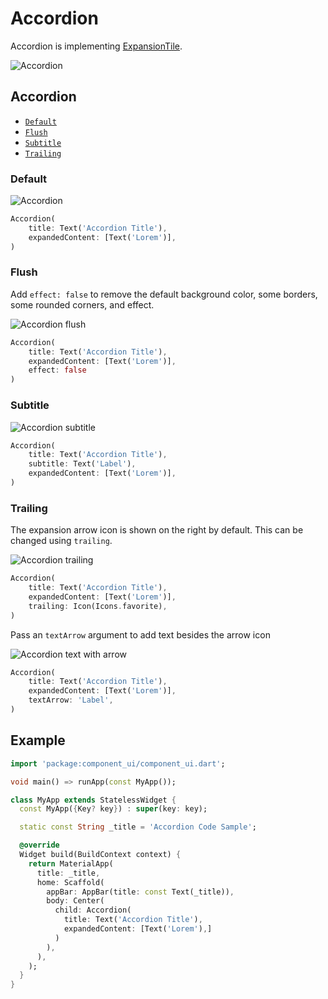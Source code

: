 # Accordion

Accordion is implementing [ExpansionTile](https://api.flutter.dev/flutter/material/ExpansionTile-class.html).

![Accordion](/img/docs/core-components/accordion/accordion.png)

## Accordion
- [`Default`](/docs/core-components/accordion#default)
- [`Flush`](/docs/core-components/accordion#flush)
- [`Subtitle`](/docs/core-components/accordion#subtitle)
- [`Trailing`](/docs/core-components/accordion#trailing)

### Default

![Accordion](/img/docs/core-components/accordion/accordion-example.png)

```dart
Accordion(
    title: Text('Accordion Title'),
    expandedContent: [Text('Lorem')],
)
```

### Flush

Add `effect: false` to remove the default background color, some borders, some rounded corners, and effect.

![Accordion flush](/img/docs/core-components/accordion/accordion-flush.png)

```dart
Accordion(
    title: Text('Accordion Title'),
    expandedContent: [Text('Lorem')],
    effect: false
)
```

### Subtitle

![Accordion subtitle](/img/docs/core-components/accordion/accordion-subtitle.png)
```dart
Accordion(
    title: Text('Accordion Title'),
    subtitle: Text('Label'),
    expandedContent: [Text('Lorem')],
)
```

### Trailing
The expansion arrow icon is shown on the right by default. This can be changed using `trailing`.

![Accordion trailing](/img/docs/core-components/accordion/accordion-trailing.png)

```dart
Accordion(
    title: Text('Accordion Title'),
    expandedContent: [Text('Lorem')],
    trailing: Icon(Icons.favorite),
)
```

Pass an `textArrow` argument to add text besides the arrow icon

![Accordion text with arrow](/img/docs/core-components/accordion/accordion-textArrow.png)
```dart
Accordion(
    title: Text('Accordion Title'),
    expandedContent: [Text('Lorem')],
    textArrow: 'Label',
)
```

## Example

```dart
import 'package:component_ui/component_ui.dart';

void main() => runApp(const MyApp());

class MyApp extends StatelessWidget {
  const MyApp({Key? key}) : super(key: key);

  static const String _title = 'Accordion Code Sample';

  @override
  Widget build(BuildContext context) {
    return MaterialApp(
      title: _title,
      home: Scaffold(
        appBar: AppBar(title: const Text(_title)),
        body: Center(
          child: Accordion(
            title: Text('Accordion Title'),
            expandedContent: [Text('Lorem'),]
          )
        ),
      ),
    );
  }
}
```
